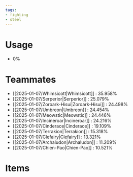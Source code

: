 ```yaml
---
tags:
- fighting
- steel
---
```

# Usage
- 0%
# Teammates
- [[2025-01-07/Whimsicott|Whimsicott]] : 35.958%
- [[2025-01-07/Serperior|Serperior]] : 25.079%
- [[2025-01-07/Zoroark-Hisui|Zoroark-Hisui]] : 24.498%
- [[2025-01-07/Umbreon|Umbreon]] : 24.454%
- [[2025-01-07/Meowstic|Meowstic]] : 24.446%
- [[2025-01-07/Incineroar|Incineroar]] : 24.216%
- [[2025-01-07/Cinderace|Cinderace]] : 19.109%
- [[2025-01-07/Terrakion|Terrakion]] : 15.318%
- [[2025-01-07/Clefairy|Clefairy]] : 13.321%
- [[2025-01-07/Archaludon|Archaludon]] : 11.209%
- [[2025-01-07/Chien-Pao|Chien-Pao]] : 10.521%
# Items
